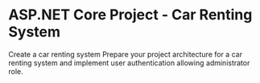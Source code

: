 # ASP.NET Core Project - Car Renting System

 Create a car renting system Prepare your project architecture for a car renting system and implement user authentication allowing administrator role.

